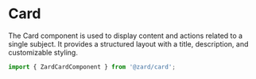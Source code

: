 # Card

The Card component is used to display content and actions related to a single subject. It provides a structured layout with a title, description, and customizable styling.

```ts
import { ZardCardComponent } from '@zard/card';
```

